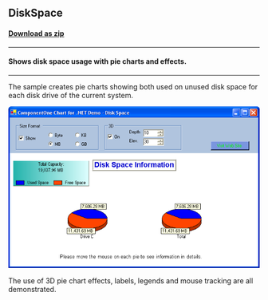 ## DiskSpace
#### [Download as zip](https://minhaskamal.github.io/DownGit/#/home?url=https://github.com/GrapeCity/ComponentOne-WinForms-Samples/tree/master/NetFramework\Charts\VB\DiskSpace)
____
#### Shows disk space usage with pie charts and effects.
____
The sample creates pie charts showing both used on unused disk space for each disk drive of the current system.

![screenshot](screenshot.png)

The use of 3D pie chart effects, labels, legends and mouse tracking are all demonstrated.